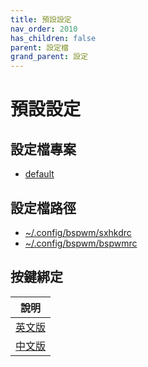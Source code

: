 ```yaml
---
title: 預設設定
nav_order: 2010
has_children: false
parent: 設定檔
grand_parent: 設定
---
```



# 預設設定


## 設定檔專案

* [default](https://github.com/samwhelp/note-about-bspwm/tree/gh-pages/_demo/config/bspwm-config/default)


## 設定檔路徑

* [~/.config/bspwm/sxhkdrc](https://github.com/samwhelp/note-about-bspwm/blob/gh-pages/_demo/config/bspwm-config/default/config/bspwm/sxhkdrc)
* [~/.config/bspwm/bspwmrc](https://github.com/samwhelp/note-about-bspwm/blob/gh-pages/_demo/config/bspwm-config/default/config/bspwm/bspwmrc)


## 按鍵綁定

| 說明 |
| --- |
| [英文版](https://github.com/samwhelp/note-about-bspwm/blob/gh-pages/_demo/config/bspwm-config/default/spec-keybind.md) |
| [中文版](https://samwhelp.github.io/note-about-bspwm/read/scenario/default.html) |
